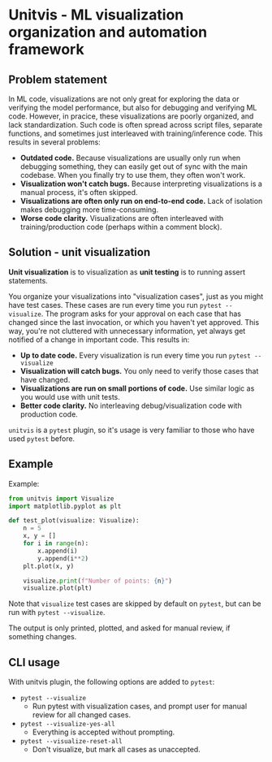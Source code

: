 # Unitvis - ML visualization organization and automation framework

## Problem statement

In ML code, visualizations are not only great for exploring the data or verifying the model performance, but also for debugging and verifying ML code. However, in pracice, these visualizations are poorly organized, and lack standardization. Such code is often spread across script files, separate functions, and sometimes just interleaved with training/inference code. This results in several problems:

- **Outdated code.** Because visualizations are usually only run when debugging something, they can easily get out of sync with the main codebase. When you finally try to use them, they often won't work.
- **Visualization won't catch bugs.** Because interpreting visualizations is a manual process, it's often skipped.
- **Visualizations are often only run on end-to-end code.** Lack of isolation makes debugging more time-consuming.
- **Worse code clarity.** Visualizations are often interleaved with training/production code (perhaps within a comment block).

## Solution - unit visualization

**Unit visualization** is to visualization as **unit testing** is to running assert statements.

You organize your visualizations into "visualization cases", just as you might have test cases. These cases are run every time you run `pytest --visualize`. The program asks for your approval on each case that has changed since the last invocation, or which you haven't yet approved. This way, you're not cluttered with unnecessary information, yet always get notified of a change in important code. This results in:

- **Up to date code.** Every visualization is run every time you run `pytest --visualize`
- **Visualization will catch bugs.** You only need to verify those cases that have changed.
- **Visualizations are run on small portions of code.** Use similar logic as you would use with unit tests.
- **Better code clarity.** No interleaving debug/visualization code with production code.

`unitvis` is a `pytest` plugin, so it's usage is very familiar to those who have used `pytest` before.

## Example

Example:

```python
from unitvis import Visualize
import matplotlib.pyplot as plt

def test_plot(visualize: Visualize):
    n = 5
    x, y = []
    for i in range(n):
        x.append(i)
        y.append(i**2)
    plt.plot(x, y)

    visualize.print(f"Number of points: {n}")
    visualize.plot(plt)
```

Note that `visualize` test cases are skipped by default on `pytest`, but can be run with `pytest --visualize`.

The output is only printed, plotted, and asked for manual review, if something changes.

## CLI usage

With unitvis plugin, the following options are added to `pytest`:

- `pytest --visualize`
  - Run pytest with visualization cases, and prompt user for manual review for all changed cases.
- `pytest --visualize-yes-all`
  - Everything is accepted without prompting.
- `pytest --visualize-reset-all`
  - Don't visualize, but mark all cases as unaccepted.
